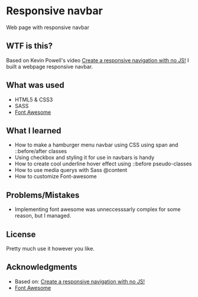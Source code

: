 # Responsive navbar

Web page with responsive navbar

## WTF is this?

Based on Kevin Powell's video [Create a responsive navigation with no JS!](https://www.youtube.com/watch?v=8QKOaTYvYUA) 
I built a webpage responsive navbar.

## What was used
* HTML5 & CSS3
* SASS
* [Font Awesome](https://fontawesome.com/)

## What I learned
* How to make a hamburger menu navbar using CSS using span and ::before/after classes
* Using checkbox and styling it for use in navbars is handy
* How to create cool underline hover effect using ::before pseudo-classes
* How to use media querys with Sass @content
* How to customize Font-awesome 

## Problems/Mistakes
* Implementing font awesome was unneccesssarly complex for some reason, but I managed.



## License

Pretty much use it however you like.

## Acknowledgments

* Based on: [Create a responsive navigation with no JS!](https://www.youtube.com/watch?v=8QKOaTYvYUA) 
* [Font Awesome](https://fontawesome.com/)

